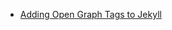* [Adding Open Graph Tags to Jekyll](http://davidensinger.com/2013/04/adding-open-graph-tags-to-jekyll/)
